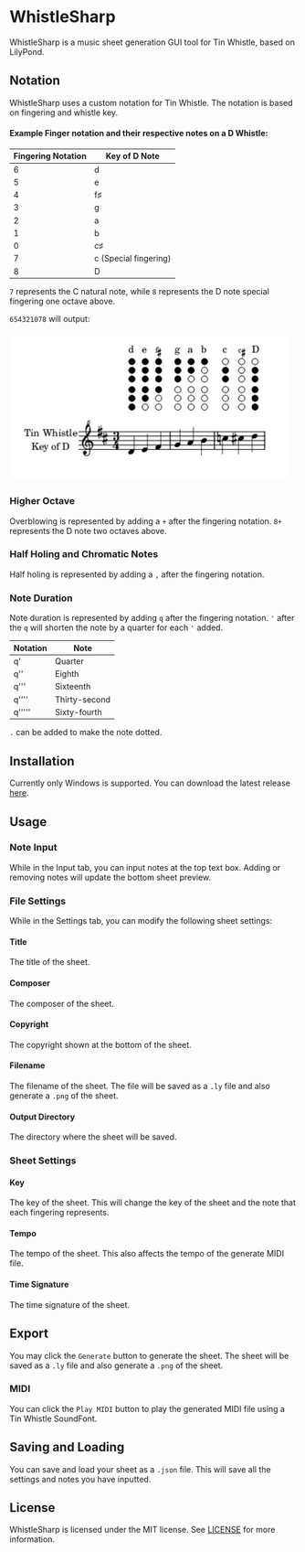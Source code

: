 # WhistleSharp

WhistleSharp is a music sheet generation GUI tool for Tin Whistle, based on LilyPond.

## Notation

WhistleSharp uses a custom notation for Tin Whistle. The notation is based on fingering and whistle key.

#### Example Finger notation and their respective notes on a D Whistle:

| Fingering Notation | Key of D Note         |
|--------------------|-----------------------|
| 6                  | d                     |
| 5                  | e                     |
| 4                  | f♯                    |
| 3                  | g                     |
| 2                  | a                     |
| 1                  | b                     |
| 0                  | c♯                    |
| 7                  | c (Special fingering) |
| 8                  | D                     |

`7` represents the C natural note, while `8` represents the D note special fingering one octave above.

`654321078` will output:

![this](/Resources/Screeshots/s_scale.png)

### Higher Octave

Overblowing is represented by adding a `+` after the fingering notation. `8+` represents the D note two octaves above.

### Half Holing and Chromatic Notes

Half holing is represented by adding a `,` after the fingering notation.

### Note Duration

Note duration is represented by adding `q` after the fingering notation. `'` after the `q` will shorten the note by a quarter for each `'` added.

| Notation | Note          |
|----------|---------------|
| q'       | Quarter       |
| q''      | Eighth        |
| q'''     | Sixteenth     |
| q''''    | Thirty-second |
| q'''''   | Sixty-fourth  |

`.` can be added to make the note dotted.

## Installation

Currently only Windows is supported. You can download the latest release [here](https://github.com/Saismirk/WhistleSharp/releases).

## Usage

### Note Input

While in the Input tab, you can input notes at the top text box. Adding or removing notes will update the bottom sheet preview.

### File Settings

While in the Settings tab, you can modify the following sheet settings:

#### Title

The title of the sheet.

#### Composer

The composer of the sheet.

#### Copyright

The copyright shown at the bottom of the sheet.

#### Filename

The filename of the sheet. The file will be saved as a `.ly` file and also generate a `.png` of the sheet.

#### Output Directory

The directory where the sheet will be saved.

### Sheet Settings

#### Key

The key of the sheet. This will change the key of the sheet and the note that each fingering represents.

#### Tempo

The tempo of the sheet. This also affects the tempo of the generate MIDI file.

#### Time Signature

The time signature of the sheet.

## Export

You may click the `Generate` button to generate the sheet. The sheet will be saved as a `.ly` file and also generate a `.png` of the sheet.

### MIDI

You can click the `Play MIDI` button to play the generated MIDI file using a Tin Whistle SoundFont.

## Saving and Loading

You can save and load your sheet as a `.json` file. This will save all the settings and notes you have inputted.

## License

WhistleSharp is licensed under the MIT license. See [LICENSE](LICENSE) for more information.

